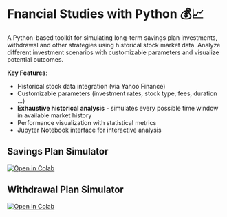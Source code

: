 # Fnancial Studies with Python 💰📈

A Python-based toolkit for simulating long-term savings plan investments, withdrawal and other strategies using historical stock market data. Analyze different investment scenarios with customizable parameters and visualize potential outcomes.

**Key Features**:
- Historical stock data integration (via Yahoo Finance)
- Customizable parameters (investment rates, stock type, fees, duration ...)
- **Exhaustive historical analysis** - simulates every possible time window in available market history
- Performance visualization with statistical metrics
- Jupyter Notebook interface for interactive analysis

## Savings Plan Simulator
[![Open in Colab](https://colab.research.google.com/assets/colab-badge.svg)](https://colab.research.google.com/github/nezmotic/financial_studies/blob/master/notebooks/savings_plan.ipynb)

## Withdrawal Plan Simulator
[![Open in Colab](https://colab.research.google.com/assets/colab-badge.svg)](https://colab.research.google.com/github/nezmotic/financial_studies/blob/master/notebooks/withdrawal_plan.ipynb)
